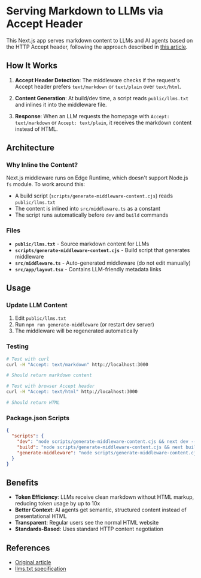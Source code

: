 # Serving Markdown to LLMs via Accept Header

This Next.js app serves markdown content to LLMs and AI agents based on the HTTP Accept header, following the approach described in [this article](https://www.skeptrune.com/posts/use-the-accept-header-to-serve-markdown-instead-of-html-to-llms/).

## How It Works

1. **Accept Header Detection**: The middleware checks if the request's Accept header prefers `text/markdown` or `text/plain` over `text/html`.

2. **Content Generation**: At build/dev time, a script reads `public/llms.txt` and inlines it into the middleware file.

3. **Response**: When an LLM requests the homepage with `Accept: text/markdown` or `Accept: text/plain`, it receives the markdown content instead of HTML.

## Architecture

### Why Inline the Content?

Next.js middleware runs on Edge Runtime, which doesn't support Node.js `fs` module. To work around this:
- A build script (`scripts/generate-middleware-content.cjs`) reads `public/llms.txt`
- The content is inlined into `src/middleware.ts` as a constant
- The script runs automatically before `dev` and `build` commands

### Files

- **`public/llms.txt`** - Source markdown content for LLMs
- **`scripts/generate-middleware-content.cjs`** - Build script that generates middleware
- **`src/middleware.ts`** - Auto-generated middleware (do not edit manually)
- **`src/app/layout.tsx`** - Contains LLM-friendly metadata links

## Usage

### Update LLM Content

1. Edit `public/llms.txt`
2. Run `npm run generate-middleware` (or restart dev server)
3. The middleware will be regenerated automatically

### Testing

```bash
# Test with curl
curl -H "Accept: text/markdown" http://localhost:3000

# Should return markdown content

# Test with browser Accept header
curl -H "Accept: text/html" http://localhost:3000

# Should return HTML
```

### Package.json Scripts

```json
{
  "scripts": {
    "dev": "node scripts/generate-middleware-content.cjs && next dev --port 3000",
    "build": "node scripts/generate-middleware-content.cjs && next build",
    "generate-middleware": "node scripts/generate-middleware-content.cjs"
  }
}
```

## Benefits

- **Token Efficiency**: LLMs receive clean markdown without HTML markup, reducing token usage by up to 10x
- **Better Context**: AI agents get semantic, structured content instead of presentational HTML
- **Transparent**: Regular users see the normal HTML website
- **Standards-Based**: Uses standard HTTP content negotiation

## References

- [Original article](https://www.skeptrune.com/posts/use-the-accept-header-to-serve-markdown-instead-of-html-to-llms/)
- [llms.txt specification](https://llmstxt.org/)
